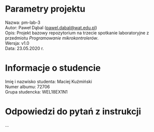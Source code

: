# Parametry projektu

Nazwa: pm-lab-3  
Autor: Paweł Dąbal (pawel.dabal@wat.edu.pl)  
Opis: Projekt bazowy repozytorium na trzecie spotkanie laboratoryjne z przedmiotu _Programowanie mikrokontrolerów_.  
Wersja: v1.0  
Data: 23.05.2020 r.

# Informacje o studencie

Imię i nazwisko studenta: Maciej Kuźmiński  
Numer albumu: 72706  
Grupa studencka: WEL18EX1N1

# Odpowiedzi do pytań z instrukcji
...
